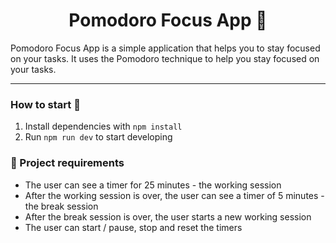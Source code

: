 <h1 align="center">
  Pomodoro Focus App 🍅
</h1>

Pomodoro Focus App is a simple application that helps you to stay focused on your tasks. It uses the Pomodoro technique to help you stay focused on your tasks.

---

### How to start 🚀

1. Install dependencies with `npm install`
2. Run `npm run dev` to start developing

### 📝 Project requirements

- The user can see a timer for 25 minutes - the working session
- After the working session is over, the user can see a timer of 5 minutes - the break session
- After the break session is over, the user starts a new working session
- The user can start / pause, stop and reset the timers
